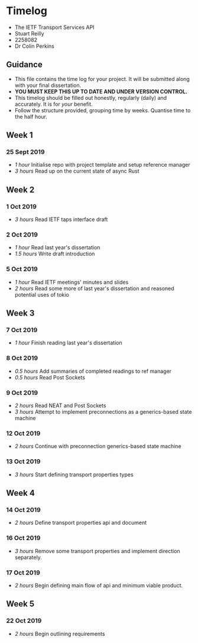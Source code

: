 # Timelog

* The IETF Transport Services API
* Stuart Reilly	
* 2258082
* Dr Colin Perkins

## Guidance

* This file contains the time log for your project. It will be submitted along with your final dissertation.
* **YOU MUST KEEP THIS UP TO DATE AND UNDER VERSION CONTROL.**
* This timelog should be filled out honestly, regularly (daily) and accurately. It is for *your* benefit.
* Follow the structure provided, grouping time by weeks.  Quantise time to the half hour.

## Week 1

### 25 Sept 2019

* *1 hour* Initialise repo with project template and setup reference manager
* *3 hours* Read up on the current state of async Rust

## Week 2

### 1 Oct 2019

* *3 hours* Read IETF taps interface draft

### 2 Oct 2019
* *1 hour* Read last year's dissertation
* *1.5 hours* Write draft introduction

### 5 Oct 2019
* *1 hour* Read IETF meetings' minutes and slides
* *2 hours* Read some more of last year's dissertation and reasoned potential uses of tokio

## Week 3

### 7 Oct 2019
* *1 hour* Finish reading last year's dissertation

### 8 Oct 2019
* *0.5 hours* Add summaries of completed readings to ref manager
* *0.5 hours* Read Post Sockets

### 9 Oct 2019
* *2 hours* Read NEAT and Post Sockets
* *3 hours* Attempt to implement preconnections as a generics-based state machine

### 12 Oct 2019
* *2 hours* Continue with preconnection generics-based state machine

### 13 Oct 2019
* *3 hours* Start defining transport properties types

## Week 4

### 14 Oct 2019
* *2 hours* Define transport properties api and document

### 16 Oct 2019
* *3 hours* Remove some transport properties and implement direction separately.

### 17 Oct 2019
* *2 hours* Begin defining main flow of api and minimum viable product.

## Week 5

### 22 Oct 2019
* *2 hours* Begin outlining requirements
